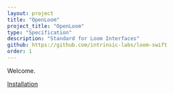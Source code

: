 ```yaml
---
layout: project
title: "OpenLoom"
project_title: "OpenLoom"
type: "Specification"
description: "Standard for Loom Interfaces"
github: https://github.com/intrinsic-labs/loom-swift
order: 1
---
```


Welcome. 

[Installation](/projects/openloom/installation/)